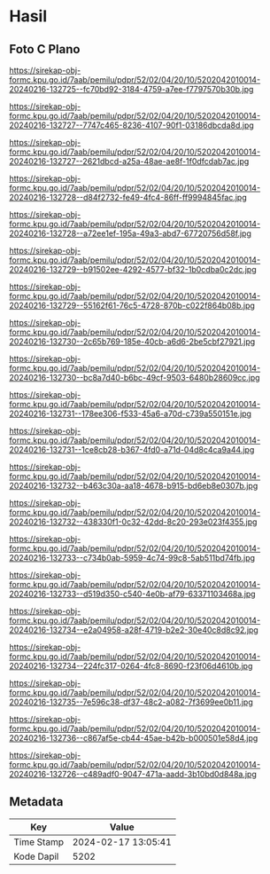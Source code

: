 # Hasil

## Foto C Plano

https://sirekap-obj-formc.kpu.go.id/7aab/pemilu/pdpr/52/02/04/20/10/5202042010014-20240216-132725--fc70bd92-3184-4759-a7ee-f7797570b30b.jpg

https://sirekap-obj-formc.kpu.go.id/7aab/pemilu/pdpr/52/02/04/20/10/5202042010014-20240216-132727--7747c465-8236-4107-90f1-03186dbcda8d.jpg

https://sirekap-obj-formc.kpu.go.id/7aab/pemilu/pdpr/52/02/04/20/10/5202042010014-20240216-132727--2621dbcd-a25a-48ae-ae8f-1f0dfcdab7ac.jpg

https://sirekap-obj-formc.kpu.go.id/7aab/pemilu/pdpr/52/02/04/20/10/5202042010014-20240216-132728--d84f2732-fe49-4fc4-86ff-ff9994845fac.jpg

https://sirekap-obj-formc.kpu.go.id/7aab/pemilu/pdpr/52/02/04/20/10/5202042010014-20240216-132728--a72ee1ef-195a-49a3-abd7-67720756d58f.jpg

https://sirekap-obj-formc.kpu.go.id/7aab/pemilu/pdpr/52/02/04/20/10/5202042010014-20240216-132729--b91502ee-4292-4577-bf32-1b0cdba0c2dc.jpg

https://sirekap-obj-formc.kpu.go.id/7aab/pemilu/pdpr/52/02/04/20/10/5202042010014-20240216-132729--55162f61-76c5-4728-870b-c022f864b08b.jpg

https://sirekap-obj-formc.kpu.go.id/7aab/pemilu/pdpr/52/02/04/20/10/5202042010014-20240216-132730--2c65b769-185e-40cb-a6d6-2be5cbf27921.jpg

https://sirekap-obj-formc.kpu.go.id/7aab/pemilu/pdpr/52/02/04/20/10/5202042010014-20240216-132730--bc8a7d40-b6bc-49cf-9503-6480b28609cc.jpg

https://sirekap-obj-formc.kpu.go.id/7aab/pemilu/pdpr/52/02/04/20/10/5202042010014-20240216-132731--178ee306-f533-45a6-a70d-c739a550151e.jpg

https://sirekap-obj-formc.kpu.go.id/7aab/pemilu/pdpr/52/02/04/20/10/5202042010014-20240216-132731--1ce8cb28-b367-4fd0-a71d-04d8c4ca9a44.jpg

https://sirekap-obj-formc.kpu.go.id/7aab/pemilu/pdpr/52/02/04/20/10/5202042010014-20240216-132732--b463c30a-aa18-4678-b915-bd6eb8e0307b.jpg

https://sirekap-obj-formc.kpu.go.id/7aab/pemilu/pdpr/52/02/04/20/10/5202042010014-20240216-132732--438330f1-0c32-42dd-8c20-293e023f4355.jpg

https://sirekap-obj-formc.kpu.go.id/7aab/pemilu/pdpr/52/02/04/20/10/5202042010014-20240216-132733--c734b0ab-5959-4c74-99c8-5ab511bd74fb.jpg

https://sirekap-obj-formc.kpu.go.id/7aab/pemilu/pdpr/52/02/04/20/10/5202042010014-20240216-132733--d519d350-c540-4e0b-af79-63371103468a.jpg

https://sirekap-obj-formc.kpu.go.id/7aab/pemilu/pdpr/52/02/04/20/10/5202042010014-20240216-132734--e2a04958-a28f-4719-b2e2-30e40c8d8c92.jpg

https://sirekap-obj-formc.kpu.go.id/7aab/pemilu/pdpr/52/02/04/20/10/5202042010014-20240216-132734--224fc317-0264-4fc8-8690-f23f06d4610b.jpg

https://sirekap-obj-formc.kpu.go.id/7aab/pemilu/pdpr/52/02/04/20/10/5202042010014-20240216-132735--7e596c38-df37-48c2-a082-7f3699ee0b11.jpg

https://sirekap-obj-formc.kpu.go.id/7aab/pemilu/pdpr/52/02/04/20/10/5202042010014-20240216-132736--c867af5e-cb44-45ae-b42b-b000501e58d4.jpg

https://sirekap-obj-formc.kpu.go.id/7aab/pemilu/pdpr/52/02/04/20/10/5202042010014-20240216-132726--c489adf0-9047-471a-aadd-3b10bd0d848a.jpg


## Metadata

| Key        | Value               |
| ---------- | ------------------- |
| Time Stamp | 2024-02-17 13:05:41 |
| Kode Dapil | 5202                |



